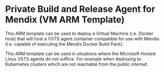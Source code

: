 # Private Build and Release Agent for Mendix (VM ARM Template)

This ARM template can be used to deploy a Virtual Machine (i.e. Docker host) that will host a VSTS agent container compatible for use with Mendix (i.e. capable of executing the Mendix Docker Build Pack). 

This ARM template can be used in situations where the Microsoft Hosted Linux VSTS agents do not suffice. For example when deploying to Kubernetes clusters which are not reachable from the public internet.
